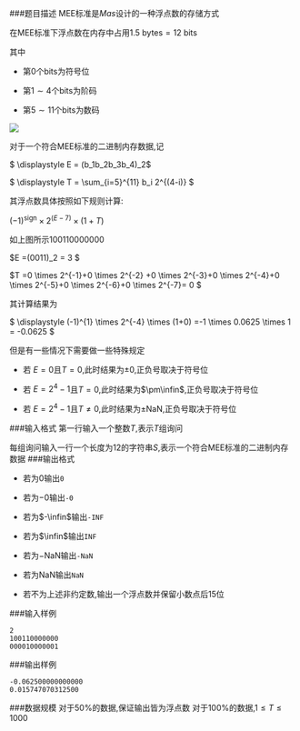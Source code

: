 ###题目描述
$\text{MEE}$标准是$Mas$设计的一种浮点数的存储方式

在$\text{MEE}$标准下浮点数在内存中占用$1.5\ \text{bytes}=12\ \text{bits}$

其中

+ 第$0$个$\text{bits}$为符号位

+ 第$1 \sim 4$个$\text{bits}$为阶码

+ 第$5 \sim 11$个$\text{bits}$为数码

![](https://syc-oj-file.oss-cn-shenzhen.aliyuncs.com/img/20221224193858831.png)

对于一个符合$\text{MEE}$标准的二进制内存数据,记

$ \displaystyle E = (b_1b_2b_3b_4)_2$

$ \displaystyle T = \sum_{i=5}^{11} b_i 2^{(4-i)} $

其浮点数具体按照如下规则计算:

$\displaystyle (-1)^{\text{sign}} \times 2^{(E-7)} \times (1 + T  )$

如上图所示$\text{100110000000}$

$E =(0011)_2 = 3 $

$T =0 \times 2^{-1}+0 \times 2^{-2} +0 \times 2^{-3}+0 \times 2^{-4}+0 \times 2^{-5}+0 \times 2^{-6}+0 \times 2^{-7}= 0 $

其计算结果为


$ \displaystyle (-1)^{1} \times 2^{-4} \times (1+0)  =-1 \times 0.0625 \times 1 = -0.0625 $


但是有一些情况下需要做一些特殊规定

+ 若 $E = 0$且$T = 0$,此时结果为$\pm0$,正负号取决于符号位

+ 若 $E = 2^4-1$且$T = 0$,此时结果为$\pm\infin$,正负号取决于符号位

+ 若 $E = 2^4-1$且$T \neq 0$,此时结果为$\pm\text{NaN}$,正负号取决于符号位

###输入格式
第一行输入一个整数$T$,表示$T$组询问

每组询问输入一行一个长度为$12$的字符串$S$,表示一个符合$\text{MEE}$标准的二进制内存数据
###输出格式
+ 若为$0$输出`0`

+ 若为$-0$输出`-0`

+ 若为$-\infin$输出`-INF`

+ 若为$\infin$输出`INF`

+ 若为$-\text{NaN}$输出`-NaN`

+ 若为$\text{NaN}$输出`NaN`

+ 若不为上述非约定数,输出一个浮点数并保留小数点后$15$位

###输入样例
```
2
100110000000
000010000001
```
###输出样例
```
-0.062500000000000
0.015747070312500
```
###数据规模
对于$50\%$的数据,保证输出皆为浮点数
对于$100\%$的数据,$1 \leq T \leq 1000$